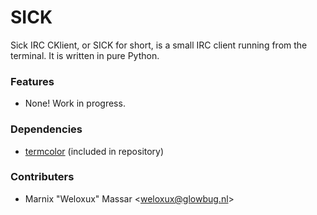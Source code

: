 # SICK

Sick IRC CKlient, or SICK for short, is a small IRC client running from the terminal. It is written in pure Python.
 

### Features

* None! Work in progress.
 

### Dependencies
* [termcolor](https://pypi.python.org/pypi/termcolor "termcolor") (included in repository)
 

### Contributers

* Marnix "Weloxux" Massar \<weloxux@glowbug.nl\>

